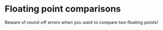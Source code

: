 # Floating point comparisons #

Beware of round-off errors when you want to compare two floating points!
